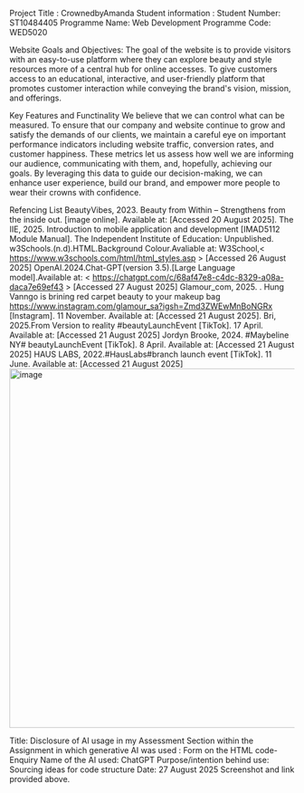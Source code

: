 Project Title : CrownedbyAmanda 
Student information : Student Number: ST10484405 
Programme Name: Web Development
Programme Code: WED5020

Website Goals and Objectives: 
The goal of the website is to provide visitors with an easy-to-use platform where they can explore beauty and style resources more of a central hub for online accesses. 
To give customers access to an educational, interactive, and user-friendly platform that promotes customer interaction while conveying the brand's vision, mission, and offerings.

Key Features and Functinality 
We believe that we can control what can be measured. To ensure that our company and website continue to grow and satisfy the demands of our clients, we maintain a careful eye on important performance indicators including website traffic, conversion rates, and customer happiness. These metrics let us assess how well we are informing our audience, communicating with them, and, hopefully, achieving our goals. By leveraging this data to guide our decision-making, we can enhance user experience, build our brand, and empower more people to wear their crowns with confidence.

Refencing List 
    BeautyVibes, 2023. Beauty from Within – Strengthens from the inside out. [image online]. Available at: [Accessed 20 August 2025].
    The IIE, 2025. Introduction to mobile application and development [IMAD5112 Module Manual]. The Independent Institute of Education: Unpublished.
    w3Schools.(n.d).HTML.Background Colour.Avaliable at: W3School,< https://www.w3schools.com/html/html_styles.asp > [Accessed 26 August 2025]
    OpenAI.2024.Chat-GPT(version 3.5).[Large Language model].Available at: < https://chatgpt.com/c/68af47e8-c4dc-8329-a08a-daca7e69ef43 > [Accessed 27 August 2025]
    Glamour_com, 2025. . Hung Vanngo is brining red carpet beauty to your makeup bag https://www.instagram.com/glamour_sa?igsh=Zmd3ZWEwMnBoNGRx  [Instagram]. 11 November. Available at: [Accessed 21 August 2025].
    Bri, 2025.From Version to reality #beautyLaunchEvent [TikTok]. 17 April. Available at: [Accessed 21 August 2025]
    Jordyn Brooke, 2024. #Maybeline NY# beautyLaunchEvent [TikTok]. 8 April. Available at: [Accessed 21 August 2025]
    HAUS LABS, 2022.#HausLabs#branch launch event [TikTok]. 11 June. Available at: [Accessed 21 August 2025]
    <img width="940" height="635" alt="image" src="https://github.com/user-attachments/assets/7d7855f6-c4d3-4886-a11e-b342b2ef34e1" />
    
Title: Disclosure of AI usage in my Assessment 
Section within the Assignment in which generative AI was used : Form on the HTML code- Enquiry 
Name of the AI used: ChatGPT 
Purpose/intention behind use: Sourcing ideas for code structure
Date: 27 August 2025
Screenshot and link provided above. 
